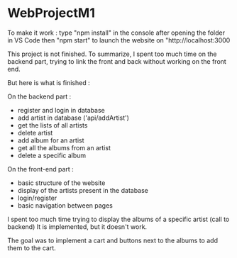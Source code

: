# WebProjectM1

To make it work : type "npm install" in the console after opening the folder in VS Code 
then "npm start" to launch the website on "http://localhost:3000

This project is not finished. 
To summarize, I spent too much time on the backend part, trying to link the front and back without working on the front end. 

But here is what is finished : 

On the backend part :

- register and login in database 
- add artist in database ('api/addArtist')
- get the lists of all artists 
- delete artist
- add album for an artist 
- get all the albums from an artist 
- delete a specific album 

On the front-end part :

- basic structure of the website 
- display of the artists present in the database 
- login/register
- basic navigation between pages

I spent too much time trying to display the albums of a specific artist (call to backend)
It is implemented, but it doesn't work. 

The goal was to implement a cart and buttons next to the albums to add them to the cart. 
